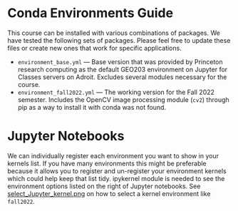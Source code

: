 Conda Environments Guide
=================

This course can be installed with various combinations of packages. We have tested the following
sets of packages. Please feel free to update these files or create new ones that work
for specific applications.
* `environment_base.yml` — Base version that was provided by Princeton research computing as the default GEO203 environment 
on Jupyter for Classes servers on Adroit. Excludes several modules necessary for the course.
* `environment_fall2022.yml` — The working version for the Fall 2022 semester. Includes the OpenCV image processing module (`cv2`)
through pip as a way to install it with conda was not found.

Jupyter Notebooks
================

We can individually register each environment you want to show in your kernels list. If you have many environments this might be preferable because it allows you to register and un-register your environment kernels which could help keep that list tidy. ipykernel module is needed to see the
environment options listed on the right of Jupyter notebooks. See [select_Jupyter_kernel.png](../../select_Jupyter_kernel.png) on how to select a kernel environment like `fall2022`.
